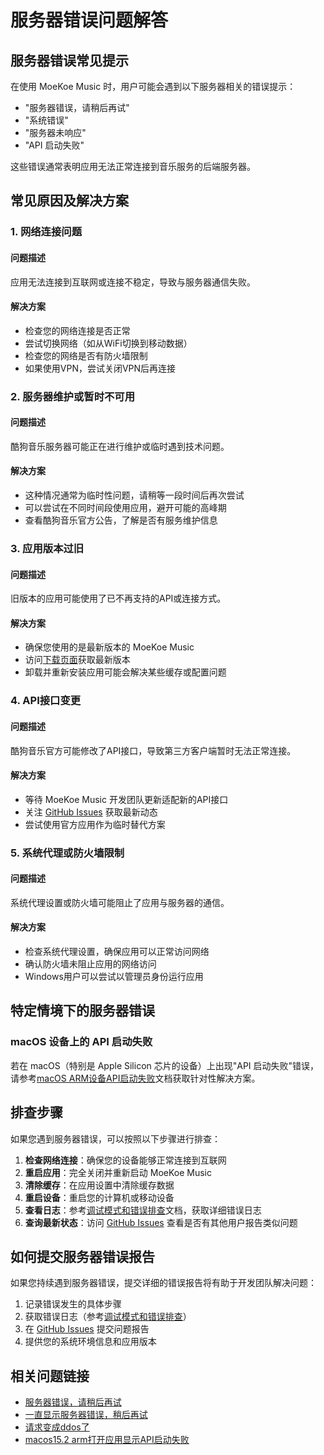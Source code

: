 # 服务器错误问题解答

## 服务器错误常见提示

在使用 MoeKoe Music 时，用户可能会遇到以下服务器相关的错误提示：

- "服务器错误，请稍后再试"
- "系统错误"
- "服务器未响应"
- "API 启动失败"

这些错误通常表明应用无法正常连接到音乐服务的后端服务器。

## 常见原因及解决方案

### 1. 网络连接问题

#### 问题描述
应用无法连接到互联网或连接不稳定，导致与服务器通信失败。

#### 解决方案
- 检查您的网络连接是否正常
- 尝试切换网络（如从WiFi切换到移动数据）
- 检查您的网络是否有防火墙限制
- 如果使用VPN，尝试关闭VPN后再连接

### 2. 服务器维护或暂时不可用

#### 问题描述
酷狗音乐服务器可能正在进行维护或临时遇到技术问题。

#### 解决方案
- 这种情况通常为临时性问题，请稍等一段时间后再次尝试
- 可以尝试在不同时间段使用应用，避开可能的高峰期
- 查看酷狗音乐官方公告，了解是否有服务维护信息

### 3. 应用版本过旧

#### 问题描述
旧版本的应用可能使用了已不再支持的API或连接方式。

#### 解决方案
- 确保您使用的是最新版本的 MoeKoe Music
- 访问[下载页面](/download)获取最新版本
- 卸载并重新安装应用可能会解决某些缓存或配置问题

### 4. API接口变更

#### 问题描述
酷狗音乐官方可能修改了API接口，导致第三方客户端暂时无法正常连接。

#### 解决方案
- 等待 MoeKoe Music 开发团队更新适配新的API接口
- 关注 [GitHub Issues](https://github.com/iAJue/MoeKoeMusic/issues) 获取最新动态
- 尝试使用官方应用作为临时替代方案

### 5. 系统代理或防火墙限制

#### 问题描述
系统代理设置或防火墙可能阻止了应用与服务器的通信。

#### 解决方案
- 检查系统代理设置，确保应用可以正常访问网络
- 确认防火墙未阻止应用的网络访问
- Windows用户可以尝试以管理员身份运行应用

## 特定情境下的服务器错误

### macOS 设备上的 API 启动失败

若在 macOS（特别是 Apple Silicon 芯片的设备）上出现"API 启动失败"错误，请参考[macOS ARM设备API启动失败](/faq/macos-api-failed)文档获取针对性解决方案。

## 排查步骤

如果您遇到服务器错误，可以按照以下步骤进行排查：

1. **检查网络连接**：确保您的设备能够正常连接到互联网
2. **重启应用**：完全关闭并重新启动 MoeKoe Music
3. **清除缓存**：在应用设置中清除缓存数据
4. **重启设备**：重启您的计算机或移动设备
5. **查看日志**：参考[调试模式和错误排查](/debug-mode)文档，获取详细错误日志
6. **查询最新状态**：访问 [GitHub Issues](https://github.com/iAJue/MoeKoeMusic/issues) 查看是否有其他用户报告类似问题

## 如何提交服务器错误报告

如果您持续遇到服务器错误，提交详细的错误报告将有助于开发团队解决问题：

1. 记录错误发生的具体步骤
2. 获取错误日志（参考[调试模式和错误排查](/debug-mode)）
3. 在 [GitHub Issues](https://github.com/iAJue/MoeKoeMusic/issues/new) 提交问题报告
4. 提供您的系统环境信息和应用版本

## 相关问题链接

- [服务器错误，请稍后再试](https://github.com/iAJue/MoeKoeMusic/issues/282)
- [一直显示服务器错误，稍后再试](https://github.com/iAJue/MoeKoeMusic/issues/289)
- [请求变成ddos了](https://github.com/iAJue/MoeKoeMusic/issues/139)
- [macos15.2 arm打开应用显示API启动失败](https://github.com/iAJue/MoeKoeMusic/issues/214) 